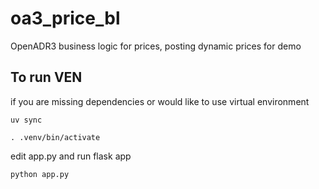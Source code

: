 # oa3_price_bl
OpenADR3 business logic for prices, posting dynamic prices for demo

## To run VEN

if you are missing dependencies or would like to use virtual environment

`uv sync`

`. .venv/bin/activate` 


edit app.py and run flask app

`python app.py`